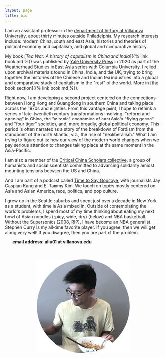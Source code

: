 ```yaml
---
layout: page
title: bio
---
```


I am an assistant professor in the [department of history at Villanova University](https://www1.villanova.edu/villanova/artsci/history.html), about thirty minutes outside Philadelphia. My research interests include: modern China, south and east Asia, histories and theories of political economy and capitalism, and global and comparative history.

My book [*Tea War: A history of capitalism in China and India*]({% link book.md %}) was published by [Yale University Press](https://yalebooks.yale.edu/book/9780300243734/tea-war) in 2020 as part of the Weatherhead Studies in East Asia series with Columbia University. I relied upon archival materials found in China, India, and the UK, trying to bring together the histories of the Chinese and Indian tea industries into a global and comparative study of capitalism in the "rest" of the world. More in [the book section]({% link book.md %}).

Right now, I am developing a second project centered on the connections between Hong Kong and Guangdong in southern China and taking place across the 1970s and eighties. From this vantage point, I hope to rethink a series of late-twentieth century transformations involving: "reform and opening" in China, the "miracle" economies of east Asia's "flying geese" and "four tiger" societies, and, more broadly, global political economy. This period is often narrated as a story of the breakdown of Fordism from the standpoint of the north Atlantic, viz., the rise of "neoliberalism." What I am trying to figure out is: how our view of the modern world changes when we pay serious attention to changes taking place at the same moment in the Asia-Pacific.

I am also a member of the [Critical China Scholars collective](https://criticalchinascholars.org/), a group of humanists and social scientists committed to advancing solidarity amidst mounting tensions between the US and China.

And I am part of a podcast called [Time to Say Goodbye](https://goodbye.substack.com/), with journalists Jay Caspian Kang and E. Tammy Kim. We touch on topics mostly centered on Asia and Asian America, race, politics, and pop culture.

I grew up in the Seattle suburbs and spent just over a decade in New York as a student, with time in Asia mixed in. Outside of contemplating the world's problems, I spend most of my time thinking about eating my next bowl of Asian noodles (spicy, wide, dry) (below) and NBA basketball. Without the Supersonics (2008, RIP), I have become an NBA generalist. Stephen Curry is my all-time favorite player. If you agree, then we will get along very well! If you disagree, then you are part of the problem.

&nbsp;&nbsp;&nbsp;&nbsp;&nbsp;&nbsp;**email address: aliu01 at villanova.edu**
<br><br><br>



<p align="center">
  <img width="300" height="300" src="/assets/faded noodle circles.png">
</p>
